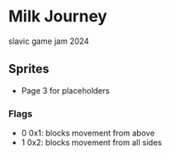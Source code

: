 # Milk Journey

slavic game jam 2024

## Sprites

- Page 3 for placeholders

### Flags

- 0 0x1: blocks movement from above
- 1 0x2: blocks movement from all sides
